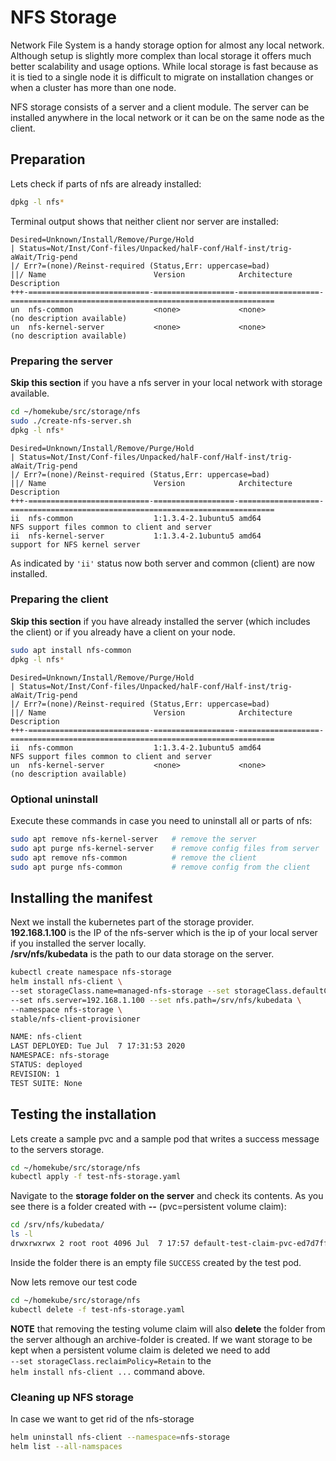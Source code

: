 # NFS Storage

Network File System is a handy storage option for almost any local network.
Although setup is slightly more complex than local storage it offers much better 
scalability and usage options. While local storage is fast because as it is tied 
to a single node it is difficult to migrate on installation changes 
or when a cluster has more than one node. 

NFS storage consists of a server and a client module. The server can be installed anywhere
in the local network or it can be on the same node as the client.

## Preparation
Lets check if parts of nfs are already installed:
```bash
dpkg -l nfs*
```
Terminal output shows that neither client nor server are installed:
```text
Desired=Unknown/Install/Remove/Purge/Hold
| Status=Not/Inst/Conf-files/Unpacked/halF-conf/Half-inst/trig-aWait/Trig-pend
|/ Err?=(none)/Reinst-required (Status,Err: uppercase=bad)
||/ Name                        Version            Architecture       Description
+++-===========================-==================-==================-===========================================================
un  nfs-common                  <none>             <none>             (no description available)
un  nfs-kernel-server           <none>             <none>             (no description available)
```

### Preparing the server

**Skip this section** if you have a nfs server in your local network with
storage available.

```bash
cd ~/homekube/src/storage/nfs 
sudo ./create-nfs-server.sh
dpkg -l nfs*
```
```text
Desired=Unknown/Install/Remove/Purge/Hold
| Status=Not/Inst/Conf-files/Unpacked/halF-conf/Half-inst/trig-aWait/Trig-pend
|/ Err?=(none)/Reinst-required (Status,Err: uppercase=bad)
||/ Name                        Version            Architecture       Description
+++-===========================-==================-==================-===========================================================
ii  nfs-common                  1:1.3.4-2.1ubuntu5 amd64              NFS support files common to client and server
ii  nfs-kernel-server           1:1.3.4-2.1ubuntu5 amd64              support for NFS kernel server
```
As indicated by `'ii'` status now both server and common (client) are now installed.

### Preparing the client

**Skip this section** if you have already installed the server (which includes the client)
or if you already have a client on your node.

```bash
sudo apt install nfs-common
dpkg -l nfs*
```
```text
Desired=Unknown/Install/Remove/Purge/Hold
| Status=Not/Inst/Conf-files/Unpacked/halF-conf/Half-inst/trig-aWait/Trig-pend
|/ Err?=(none)/Reinst-required (Status,Err: uppercase=bad)
||/ Name                        Version            Architecture       Description
+++-===========================-==================-==================-===========================================================
ii  nfs-common                  1:1.3.4-2.1ubuntu5 amd64              NFS support files common to client and server
un  nfs-kernel-server           <none>             <none>             (no description available)
```

### Optional uninstall
Execute these commands in case you need to uninstall all or parts of nfs:
```bash
sudo apt remove nfs-kernel-server   # remove the server
sudo apt purge nfs-kernel-server    # remove config files from server
sudo apt remove nfs-common          # remove the client
sudo apt purge nfs-common           # remove config from the client
```

## Installing the manifest

Next we install the kubernetes part of the storage provider.  
**192.168.1.100** is the IP of the nfs-server which is the ip of your local server
if you installed the server locally.  
**/srv/nfs/kubedata** is the path to our data storage on the server.

```bash
kubectl create namespace nfs-storage
helm install nfs-client \
--set storageClass.name=managed-nfs-storage --set storageClass.defaultClass=true \
--set nfs.server=192.168.1.100 --set nfs.path=/srv/nfs/kubedata \
--namespace nfs-storage \
stable/nfs-client-provisioner
```
```bash
NAME: nfs-client
LAST DEPLOYED: Tue Jul  7 17:31:53 2020
NAMESPACE: nfs-storage
STATUS: deployed
REVISION: 1
TEST SUITE: None
```

## Testing the installation
Lets create a sample pvc and a sample pod that writes a success message 
to the servers storage.
```bash
cd ~/homekube/src/storage/nfs
kubectl apply -f test-nfs-storage.yaml
```

Navigate to the **storage folder on the server** and check its contents.
As you see there is a folder created with **<pvc-namespace>-<pvc-name>-<resource-id>**
(pvc=persistent volume claim):

```bash
cd /srv/nfs/kubedata/
ls -l
drwxrwxrwx 2 root root 4096 Jul  7 17:57 default-test-claim-pvc-ed7d7ff9-a3de-4fa3-a83e-624ebb664a9f
```
Inside the folder there is an empty file `SUCCESS` created by the test pod.

Now lets remove our test code
```bash
cd ~/homekube/src/storage/nfs
kubectl delete -f test-nfs-storage.yaml
```
**NOTE** that removing the testing volume claim will also **delete** the folder from
the server although an archive-folder is created. If we want storage to be kept when
a persistent volume claim is deleted we need to add  
`--set storageClass.reclaimPolicy=Retain` to the  
`helm install nfs-client ...` command above.


### Cleaning up NFS storage

In case we want to get rid of the nfs-storage

```bash
helm uninstall nfs-client --namespace=nfs-storage
helm list --all-namspaces
```
